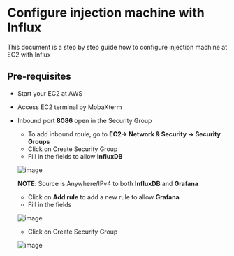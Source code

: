 # Configure injection machine with Influx

This document is a step by step guide how to configure injection machine at EC2 with Influx

## Pre-requisites

- Start your EC2 at AWS
- Access EC2 terminal by MobaXterm
- Inbound port **8086** open in the Security Group
  - To add inbound roule, go to **EC2-> Network & Security -> Security Groups**
  - Click on Create Security Group
  - Fill in the fields to allow **InfluxDB**
    
  ![image](https://github.com/user-attachments/assets/86c3c405-edb4-47cc-beb6-632aa98ad1e2)


  **NOTE**: Source is Anywhere/IPv4 to both **InfluxDB** and **Grafana**

  - Click on **Add rule** to add a new rule to allow **Grafana**
  - Fill in the fields
 
  ![image](https://github.com/user-attachments/assets/2874888f-715b-43f7-bb42-8cddc482fe7d)

  - Click on Create Security Group
 
  ![image](https://github.com/user-attachments/assets/b537a21f-efec-422d-bc1b-12d6f9a4ea1c)

  


  





